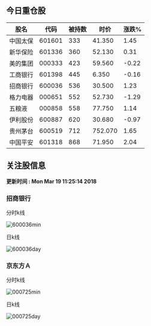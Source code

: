 
## 今日重仓股 

|股名|代码|被持数|时价|涨跌%|
|---|---|---|---|---|
|中国太保|601601|333|41.350|1.45|
|新华保险|601336|360|52.130|0.31|
|美的集团|000333|423|59.560|-0.22|
|工商银行|601398|445|6.350|-0.16|
|招商银行|600036|536|30.500|1.23|
|格力电器|000651|552|52.730|-1.29|
|五粮液|000858|558|77.750|1.14|
|伊利股份|600887|620|30.680|-0.97|
|贵州茅台|600519|712|752.070|1.65|
|中国平安|601318|868|71.950|2.04|

## 关注股信息
**更新时间 : Mon Mar 19 11:25:14 2018**
### 招商银行 
分时k线

![600036min](http://image.sinajs.cn/newchart/min/n/sh600036.gif)

日k线

![600036day](http://image.sinajs.cn/newchart/daily/n/sh600036.gif)

### 京东方Ａ 
分时k线

![000725min](http://image.sinajs.cn/newchart/min/n/sz000725.gif)

日k线

![000725day](http://image.sinajs.cn/newchart/daily/n/sz000725.gif)
